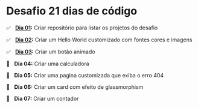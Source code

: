 # Desafio 21 dias de código

✅ &nbsp; **[Dia 01](https://github.com/AntonioPedro9/21-dias-de-codigo):** Criar repositório para listar os projetos do desafio <br />

✅ &nbsp; **[Dia 02](https://antoniopedro9.github.io/21-dias-de-codigo/02/index.html):** Criar um Hello World customizado com fontes cores e imagens <br />

✅ &nbsp; **[Dia 03](https://antoniopedro9.github.io/21-dias-de-codigo/03/index.html):** Criar um botão animado <br />

🔲 &nbsp; **Dia 04:** Criar uma calculadora <br />

🔲 &nbsp; **Dia 05:** Criar uma pagina customizada que exiba o erro 404 <br/>

🔲 &nbsp; **Dia 06:** Criar um card com efeito de glassmorphism <br/>

🔲 &nbsp; **Dia 07:** Criar um contador <br/>
